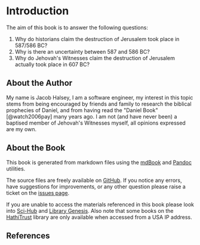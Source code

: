 # Introduction

The aim of this book is to answer the following questions:

1. Why do historians claim the destruction of Jerusalem took place in 587/586 BC?
2. Why is there an uncertainty between 587 and 586 BC?
3. Why do Jehovah's Witnesses claim the destruction of Jerusalem actually took place in 607 BC?

## About the Author

My name is Jacob Halsey, I am a software engineer, my interest in this topic stems from being encouraged by friends and
family to research the biblical prophecies of Daniel, and from having read the "Daniel Book" [@watch2006pay] many years
ago. I am not (and have never been) a baptised member of Jehovah's Witnesses myself, all opinions expressed are my own.

## About the Book

This book is generated from markdown files using the [mdBook](https://github.com/rust-lang/mdBook) and
[Pandoc](https://github.com/jgm/pandoc) utilities.

The source files are freely available on [GitHub](https://github.com/jacob-pro/jerusalem-book). If you notice any
errors, have suggestions for improvements, or any other question please raise a ticket on the
[issues page](https://github.com/jacob-pro/jerusalem-book/issues).

If you are unable to access the materials referenced in this book please look into
[Sci-Hub](https://en.wikipedia.org/wiki/Sci-Hub) and [Library Genesis](https://en.wikipedia.org/wiki/Library_Genesis).
Also note that some books on the [HathiTrust](https://www.hathitrust.org/) library are only available when accessed from
a USA IP address.

## References
